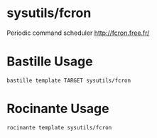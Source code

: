 # sysutils/fcron
Periodic command scheduler
http://fcron.free.fr/

# Bastille Usage
```shell
bastille template TARGET sysutils/fcron
```

# Rocinante Usage
```shell
rocinante template sysutils/fcron
```
